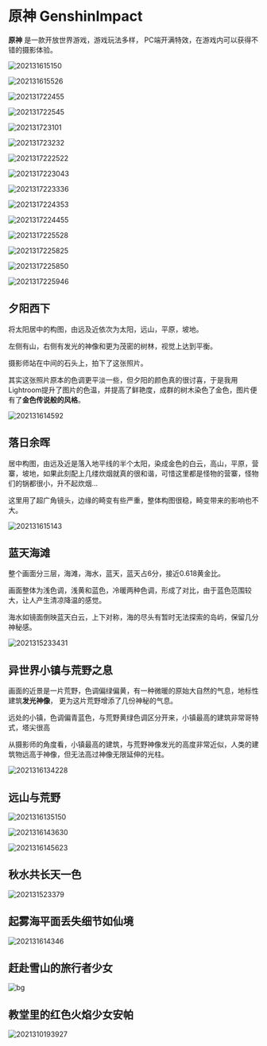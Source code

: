# 原神 GenshinImpact

**原神** 是一款开放世界游戏，游戏玩法多样， PC端开满特效，在游戏内可以获得不错的摄影体验。

![202131615150](GenshinImpact.assets/202131615150.jpg)

![202131615526](GenshinImpact.assets/202131615526.jpg)

![202131722455](GenshinImpact.assets/202131722455.jpg)

![202131722545](GenshinImpact.assets/202131722545.jpg)

![202131723101](GenshinImpact.assets/202131723101.jpg)

![202131723232](GenshinImpact.assets/202131723232.jpg)

![2021317222522](GenshinImpact.assets/2021317222522.jpg)

![2021317223043](GenshinImpact.assets/2021317223043.jpg)

![2021317223336](GenshinImpact.assets/2021317223336.jpg)

![2021317224353](GenshinImpact.assets/2021317224353.jpg)

![2021317224455](GenshinImpact.assets/2021317224455.jpg)

![2021317225528](GenshinImpact.assets/2021317225528.jpg)

![2021317225825](GenshinImpact.assets/2021317225825.jpg)

![2021317225850](GenshinImpact.assets/2021317225850.jpg)

![2021317225946](GenshinImpact.assets/2021317225946.jpg)


## 夕阳西下



将太阳居中的构图，由远及近依次为太阳，远山，平原，坡地。

左侧有山，右侧有发光的神像和更为茂密的树林，视觉上达到平衡。

摄影师站在中间的石头上，拍下了这张照片。

其实这张照片原本的色调更平淡一些，但夕阳的颜色真的很讨喜，于是我用Lightroom提升了图片的色温，并提高了鲜艳度，成群的树木染色了金色，图片便有了**金色传说般的风格**。



![202131614592](GenshinImpact.assets/202131614592.jpg)





## 落日余晖



居中构图，由远及近是落入地平线的半个太阳，染成金色的白云，高山，平原，营寨，坡地，如果此刻配上几缕炊烟就真的很和谐，可惜这里都是怪物的营寨，怪物们的锅都很小，升不起炊烟...



这里用了超广角镜头，边缘的畸变有些严重，整体构图很稳，畸变带来的影响也不大。



![202131615143](GenshinImpact.assets/202131615143.jpg)



## 蓝天海滩



整个画面分三层，海滩，海水，蓝天，蓝天占6分，接近0.618黄金比。

画面整体为浅色调，浅黄和蓝色，冷暖两种色调，形成了对比，由于蓝色范围较大，让人产生清凉降温的感觉。

海水如镜面倒映蓝天白云，上下对称，海的尽头有暂时无法探索的岛屿，保留几分神秘感。



![2021315233431](GenshinImpact.assets/2021315233431.jpg)



## 异世界小镇与荒野之息



画面的近景是一片荒野，色调偏绿偏黄，有一种微暖的原始大自然的气息，地标性建筑**发光神像**， 更为这片荒野增添了几份神秘的气息。

远处的小镇，色调偏青蓝色，与荒野黄绿色调区分开来，小镇最高的建筑非常哥特式，塔尖很高

从摄影师的角度看，小镇最高的建筑，与荒野神像发光的高度非常近似，人类的建筑物远高于神像，但无法高过神像无限延伸的光柱。



![2021316134228](GenshinImpact.assets/2021316134228.jpg)





## 远山与荒野





![2021316135150](GenshinImpact.assets/2021316135150.jpg)

![2021316143630](GenshinImpact.assets/2021316143630.jpg)

![2021316145623](GenshinImpact.assets/2021316145623.jpg)



##  秋水共长天一色





![202131523379](GenshinImpact.assets/202131523379.jpg)



##   起雾海平面丢失细节如仙境



![202131614346](GenshinImpact.assets/202131614346.jpg)



##  赶赴雪山的旅行者少女



![bg](GenshinImpact.assets/bg.png)




## 教堂里的红色火焰少女安帕


![2021310193927](GenshinImpact.assets/2021310193927.png)